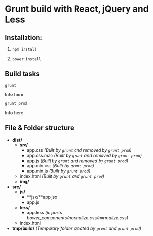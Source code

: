 # Grunt build with React, jQuery and Less

## Installation:

1. `npm install`

2. `bower install`

## Build tasks

`grunt`

Info here

`grunt prod`

Info here

## File & Folder structure

* **dist/**
    * **src/**
        * app.css *(Built by `grunt` and removed by `grunt prod`)*
        * app.css.map *(Built by `grunt` and removed by `grunt prod`)*
        * app.js *(Built by `grunt` and removed by `grunt prod`)*
        * app.min.css *(Built by `grunt prod`)*
        * app.min.js *(Built by `grunt prod`)*
    * index.html *(Built by `grunt` and `grunt prod`)*
    * **img/**
* **src/**
    * **js/**
        * **jsx/**app.jsx
        * app.js
    * **less/**
        * app.less *(imports bower_components/normalize.css/normalize.css)*
    * index.html
* **tmp/build/** *(Temporary folder created by `grunt` and `grunt prod`)*
